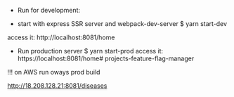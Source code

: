 - Run for development:

- start with express SSR server and webpack-dev-server
$ yarn start-dev

access it: http://localhost:8081/home

- Run production server
$ yarn start-prod
access it: https://localhost:8081/home# projects-feature-flag-manager

!!! on AWS run oways prod build

http://18.208.128.21:8081/diseases